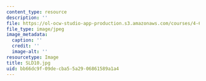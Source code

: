 ```yaml
---
content_type: resource
description: ''
file: https://ol-ocw-studio-app-production.s3.amazonaws.com/courses/4-614-religious-architecture-and-islamic-cultures-fall-2002/bb66dc9f09decba55a2906861589a1a4_SLD10.jpg
file_type: image/jpeg
image_metadata:
  caption: ''
  credit: ''
  image-alt: ''
resourcetype: Image
title: SLD10.jpg
uid: bb66dc9f-09de-cba5-5a29-06861589a1a4
---
```


